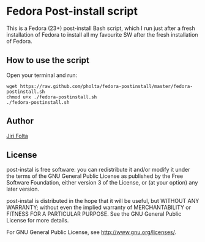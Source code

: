 # Fedora Post-install script

This is a Fedora (23+) post-install Bash script, which I run just after a fresh installation of Fedora to install all my favourite SW after the fresh installation of Fedora. 

## How to use the script
Open your terminal and run: 

```
wget https://raw.github.com/pholta/fedora-postinstall/master/fedora-postinstall.sh
chmod u+x ./fedora-postinstall.sh 
./fedora-postinstall.sh
```

## Author
[Jiri Folta](mailto:jiri.folta@centrum.cz)


## License
post-instal is free software: you can redistribute it and/or modify it under the terms of the GNU General Public License as published by the Free Software Foundation, either version 3 of the License, or (at your option) any later version.

post-instal is distributed in the hope that it will be useful, but WITHOUT ANY WARRANTY; without even the implied warranty of MERCHANTABILITY or FITNESS FOR A PARTICULAR PURPOSE.  See the GNU General Public License for more details.

For GNU General Public License, see <http://www.gnu.org/licenses/>.
